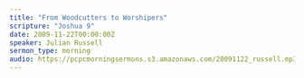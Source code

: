 ```yaml
---
title: "From Woodcutters to Worshipers"
scripture: "Joshua 9"
date: 2009-11-22T00:00:00Z
speaker: Julian Russell
sermon_type: morning
audio: https://pcpcmorningsermons.s3.amazonaws.com/20091122_russell.mp3 
---
```



